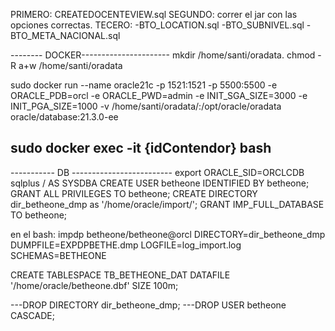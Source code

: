 PRIMERO:
CREATEDOCENTEVIEW.sql
SEGUNDO:
correr el jar con las opciones correctas.
TECERO:
-BTO_LOCATION.sql
-BTO_SUBNIVEL.sql
-BTO_META_NACIONAL.sql






-------- DOCKER----------------------
mkdir /home/santi/oradata.
chmod -R a+w /home/santi/oradata

sudo docker run --name oracle21c -p 1521:1521 -p 5500:5500 -e ORACLE_PDB=orcl -e ORACLE_PWD=admin -e INIT_SGA_SIZE=3000 -e INIT_PGA_SIZE=1000 -v /home/santi/oradata/:/opt/oracle/oradata  oracle/database:21.3.0-ee


sudo docker exec -it {idContendor} bash
-----------------------------------
----------- DB -------------------------
export ORACLE_SID=ORCLCDB
sqlplus / AS SYSDBA
CREATE USER betheone IDENTIFIED BY betheone;
GRANT ALL PRIVILEGES TO betheone;
CREATE DIRECTORY dir_betheone_dmp as '/home/oracle/import/';
GRANT IMP_FULL_DATABASE TO betheone;


en el bash:
impdp betheone/betheone@orcl DIRECTORY=dir_betheone_dmp DUMPFILE=EXPDPBETHE.dmp LOGFILE=log_import.log SCHEMAS=BETHEONE

CREATE TABLESPACE TB_BETHEONE_DAT 
   DATAFILE '/home/oracle/betheone.dbf' 
   SIZE 100m;

---DROP DIRECTORY dir_betheone_dmp;
---DROP USER betheone CASCADE;